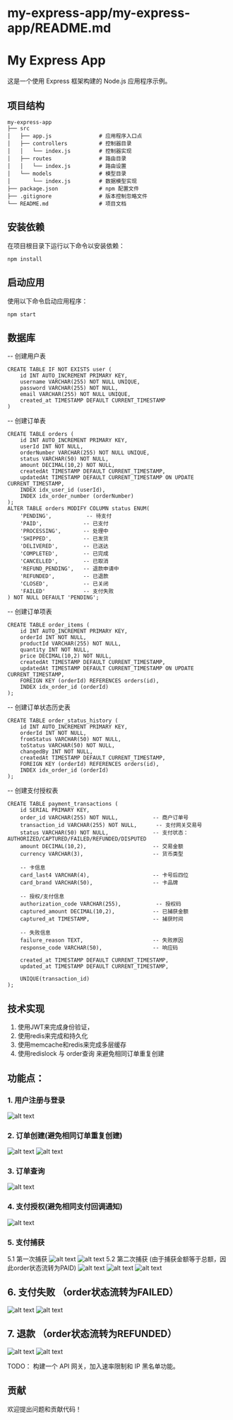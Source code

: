 # my-express-app/my-express-app/README.md

# My Express App

这是一个使用 Express 框架构建的 Node.js 应用程序示例。

## 项目结构

```
my-express-app
├── src
│   ├── app.js               # 应用程序入口点
│   ├── controllers          # 控制器目录
│   │   └── index.js         # 控制器实现
│   ├── routes               # 路由目录
│   │   └── index.js         # 路由设置
│   └── models               # 模型目录
│       └── index.js         # 数据模型实现
├── package.json             # npm 配置文件
├── .gitignore               # 版本控制忽略文件
└── README.md                # 项目文档
```

## 安装依赖

在项目根目录下运行以下命令以安装依赖：

```
npm install
```

## 启动应用

使用以下命令启动应用程序：

```
npm start
```

## 数据库
-- 创建用户表
```
CREATE TABLE IF NOT EXISTS user (
    id INT AUTO_INCREMENT PRIMARY KEY,
    username VARCHAR(255) NOT NULL UNIQUE,
    password VARCHAR(255) NOT NULL,
    email VARCHAR(255) NOT NULL UNIQUE, 
    created_at TIMESTAMP DEFAULT CURRENT_TIMESTAMP
)
```

-- 创建订单表

```
CREATE TABLE orders (
    id INT AUTO_INCREMENT PRIMARY KEY,
    userId INT NOT NULL,
    orderNumber VARCHAR(255) NOT NULL UNIQUE,
    status VARCHAR(50) NOT NULL,
    amount DECIMAL(10,2) NOT NULL,
    createdAt TIMESTAMP DEFAULT CURRENT_TIMESTAMP,
    updatedAt TIMESTAMP DEFAULT CURRENT_TIMESTAMP ON UPDATE CURRENT_TIMESTAMP,
    INDEX idx_user_id (userId),
    INDEX idx_order_number (orderNumber)
);
ALTER TABLE orders MODIFY COLUMN status ENUM(
    'PENDING',           -- 待支付
    'PAID',             -- 已支付
    'PROCESSING',       -- 处理中
    'SHIPPED',          -- 已发货
    'DELIVERED',        -- 已送达
    'COMPLETED',        -- 已完成
    'CANCELLED',        -- 已取消
    'REFUND_PENDING',   -- 退款申请中
    'REFUNDED',         -- 已退款
    'CLOSED',           -- 已关闭
    'FAILED'            -- 支付失败
) NOT NULL DEFAULT 'PENDING';
```
-- 创建订单项表
```
CREATE TABLE order_items (
    id INT AUTO_INCREMENT PRIMARY KEY,
    orderId INT NOT NULL,
    productId VARCHAR(255) NOT NULL,
    quantity INT NOT NULL,
    price DECIMAL(10,2) NOT NULL,
    createdAt TIMESTAMP DEFAULT CURRENT_TIMESTAMP,
    updatedAt TIMESTAMP DEFAULT CURRENT_TIMESTAMP ON UPDATE CURRENT_TIMESTAMP,
    FOREIGN KEY (orderId) REFERENCES orders(id),
    INDEX idx_order_id (orderId)
);
```

-- 创建订单状态历史表
```
CREATE TABLE order_status_history (
    id INT AUTO_INCREMENT PRIMARY KEY,
    orderId INT NOT NULL,
    fromStatus VARCHAR(50) NOT NULL,
    toStatus VARCHAR(50) NOT NULL,
    changedBy INT NOT NULL,
    createdAt TIMESTAMP DEFAULT CURRENT_TIMESTAMP,
    FOREIGN KEY (orderId) REFERENCES orders(id),
    INDEX idx_order_id (orderId)
);
```

-- 创建支付授权表
```
CREATE TABLE payment_transactions (
    id SERIAL PRIMARY KEY,
    order_id VARCHAR(255) NOT NULL,           -- 商户订单号
    transaction_id VARCHAR(255) NOT NULL,      -- 支付网关交易号
    status VARCHAR(50) NOT NULL,              -- 支付状态：AUTHORIZED/CAPTURED/FAILED/REFUNDED/DISPUTED
    amount DECIMAL(10,2),                     -- 交易金额
    currency VARCHAR(3),                      -- 货币类型
    
    -- 卡信息
    card_last4 VARCHAR(4),                    -- 卡号后四位
    card_brand VARCHAR(50),                   -- 卡品牌
    
    -- 授权/支付信息
    authorization_code VARCHAR(255),           -- 授权码
    captured_amount DECIMAL(10,2),            -- 已捕获金额
    captured_at TIMESTAMP,                    -- 捕获时间
    
    -- 失败信息
    failure_reason TEXT,                      -- 失败原因
    response_code VARCHAR(50),                -- 响应码
    
    created_at TIMESTAMP DEFAULT CURRENT_TIMESTAMP,
    updated_at TIMESTAMP DEFAULT CURRENT_TIMESTAMP,
    
    UNIQUE(transaction_id)
);
```

## 技术实现
1. 使用JWT来完成身份验证，
2. 使用redis来完成和持久化
3. 使用memcache和redis来完成多层缓存
4. 使用redislock 与 order查询 来避免相同订单重复创建

## 功能点：
### 1. 用户注册与登录
![alt text](image-1.png)
### 2. 订单创建(避免相同订单重复创建)
![alt text](image.png)
![alt text](image-2.png)
### 3. 订单查询
![alt text](image-6.png)
### 4. 支付授权(避免相同支付回调通知)
![alt text](image-3.png)
### 5. 支付捕获
   5.1 第一次捕获
![alt text](image-4.png)
![alt text](image-5.png)
   5.2 第二次捕获 (由于捕获金额等于总额，因此order状态流转为PAID)
![alt text](image-7.png)
![alt text](image-8.png)
![alt text](image-9.png)
## 6. 支付失败 （order状态流转为FAILED）
![alt text](image-10.png)
![alt text](image-11.png)
## 7. 退款 （order状态流转为REFUNDED）
![alt text](image-12.png)
![alt text](image-13.png)


TODO：
构建一个 API 网关，加入速率限制和 IP 黑名单功能。
## 贡献

欢迎提出问题和贡献代码！